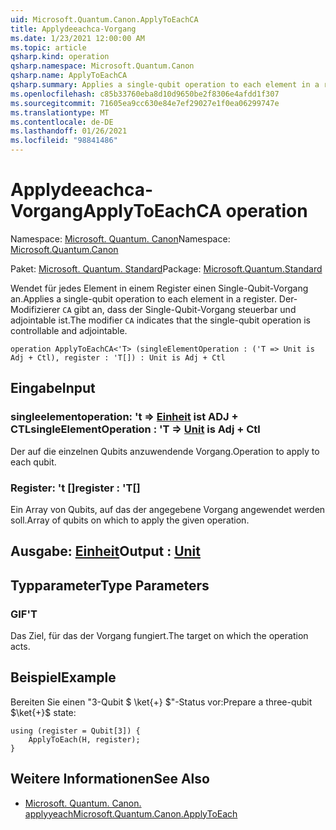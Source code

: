 ```yaml
---
uid: Microsoft.Quantum.Canon.ApplyToEachCA
title: Applydeeachca-Vorgang
ms.date: 1/23/2021 12:00:00 AM
ms.topic: article
qsharp.kind: operation
qsharp.namespace: Microsoft.Quantum.Canon
qsharp.name: ApplyToEachCA
qsharp.summary: Applies a single-qubit operation to each element in a register. The modifier `CA` indicates that the single-qubit operation is controllable and adjointable.
ms.openlocfilehash: c85b33760eba8d10d9650be2f8306e4afdd1f307
ms.sourcegitcommit: 71605ea9cc630e84e7ef29027e1f0ea06299747e
ms.translationtype: MT
ms.contentlocale: de-DE
ms.lasthandoff: 01/26/2021
ms.locfileid: "98841486"
---
```

# <a name="applytoeachca-operation"></a><span data-ttu-id="9a16c-102">Applydeeachca-Vorgang</span><span class="sxs-lookup"><span data-stu-id="9a16c-102">ApplyToEachCA operation</span></span>

<span data-ttu-id="9a16c-103">Namespace: [Microsoft. Quantum. Canon](xref:Microsoft.Quantum.Canon)</span><span class="sxs-lookup"><span data-stu-id="9a16c-103">Namespace: [Microsoft.Quantum.Canon](xref:Microsoft.Quantum.Canon)</span></span>

<span data-ttu-id="9a16c-104">Paket: [Microsoft. Quantum. Standard](https://nuget.org/packages/Microsoft.Quantum.Standard)</span><span class="sxs-lookup"><span data-stu-id="9a16c-104">Package: [Microsoft.Quantum.Standard](https://nuget.org/packages/Microsoft.Quantum.Standard)</span></span>


<span data-ttu-id="9a16c-105">Wendet für jedes Element in einem Register einen Single-Qubit-Vorgang an.</span><span class="sxs-lookup"><span data-stu-id="9a16c-105">Applies a single-qubit operation to each element in a register.</span></span>
<span data-ttu-id="9a16c-106">Der-Modifizierer `CA` gibt an, dass der Single-Qubit-Vorgang steuerbar und adjointable ist.</span><span class="sxs-lookup"><span data-stu-id="9a16c-106">The modifier `CA` indicates that the single-qubit operation is controllable and adjointable.</span></span>

```qsharp
operation ApplyToEachCA<'T> (singleElementOperation : ('T => Unit is Adj + Ctl), register : 'T[]) : Unit is Adj + Ctl
```


## <a name="input"></a><span data-ttu-id="9a16c-107">Eingabe</span><span class="sxs-lookup"><span data-stu-id="9a16c-107">Input</span></span>

### <a name="singleelementoperation--t--unit--is-adj--ctl"></a><span data-ttu-id="9a16c-108">singleelementoperation: 't => [Einheit](xref:microsoft.quantum.lang-ref.unit)  ist ADJ + CTL</span><span class="sxs-lookup"><span data-stu-id="9a16c-108">singleElementOperation : 'T => [Unit](xref:microsoft.quantum.lang-ref.unit)  is Adj + Ctl</span></span>

<span data-ttu-id="9a16c-109">Der auf die einzelnen Qubits anzuwendende Vorgang.</span><span class="sxs-lookup"><span data-stu-id="9a16c-109">Operation to apply to each qubit.</span></span>


### <a name="register--t"></a><span data-ttu-id="9a16c-110">Register: 't []</span><span class="sxs-lookup"><span data-stu-id="9a16c-110">register : 'T[]</span></span>

<span data-ttu-id="9a16c-111">Ein Array von Qubits, auf das der angegebene Vorgang angewendet werden soll.</span><span class="sxs-lookup"><span data-stu-id="9a16c-111">Array of qubits on which to apply the given operation.</span></span>



## <a name="output--unit"></a><span data-ttu-id="9a16c-112">Ausgabe: [Einheit](xref:microsoft.quantum.lang-ref.unit)</span><span class="sxs-lookup"><span data-stu-id="9a16c-112">Output : [Unit](xref:microsoft.quantum.lang-ref.unit)</span></span>



## <a name="type-parameters"></a><span data-ttu-id="9a16c-113">Typparameter</span><span class="sxs-lookup"><span data-stu-id="9a16c-113">Type Parameters</span></span>

### <a name="t"></a><span data-ttu-id="9a16c-114">GIF</span><span class="sxs-lookup"><span data-stu-id="9a16c-114">'T</span></span>

<span data-ttu-id="9a16c-115">Das Ziel, für das der Vorgang fungiert.</span><span class="sxs-lookup"><span data-stu-id="9a16c-115">The target on which the operation acts.</span></span>

## <a name="example"></a><span data-ttu-id="9a16c-116">Beispiel</span><span class="sxs-lookup"><span data-stu-id="9a16c-116">Example</span></span>

<span data-ttu-id="9a16c-117">Bereiten Sie einen "3-Qubit $ \ket{+} $"-Status vor:</span><span class="sxs-lookup"><span data-stu-id="9a16c-117">Prepare a three-qubit $\ket{+}$ state:</span></span>

```qsharp
using (register = Qubit[3]) {
    ApplyToEach(H, register);
}
```

## <a name="see-also"></a><span data-ttu-id="9a16c-118">Weitere Informationen</span><span class="sxs-lookup"><span data-stu-id="9a16c-118">See Also</span></span>

- [<span data-ttu-id="9a16c-119">Microsoft. Quantum. Canon. applyyeach</span><span class="sxs-lookup"><span data-stu-id="9a16c-119">Microsoft.Quantum.Canon.ApplyToEach</span></span>](xref:Microsoft.Quantum.Canon.ApplyToEach)